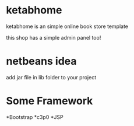 # ketabhome
ketabhome is an simple online book store template

this shop has a simple admin panel too!

# netbeans idea
add jar file in lib folder to your project


# Some Framework
*Bootstrap
*c3p0
*JSP

